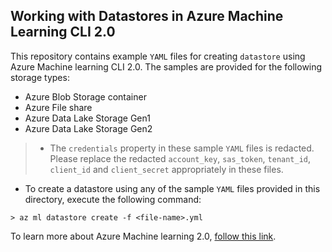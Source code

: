 ## Working with Datastores in Azure Machine Learning CLI 2.0
This repository contains example `YAML` files for creating `datastore` using Azure Machine learning CLI 2.0. The samples are provided for the following storage types:

- Azure Blob Storage container
- Azure File share
- Azure Data Lake Storage Gen1
- Azure Data Lake Storage Gen2
>- The `credentials` property in these sample `YAML` files is redacted. Please replace the redacted `account_key`, `sas_token`, `tenant_id`, `client_id` and `client_secret` appropriately in these files.

- To create a datastore using any of the sample `YAML` files provided in this directory, execute the following command:
```cli
> az ml datastore create -f <file-name>.yml
```

To learn more about Azure Machine learning 2.0, [follow this link](https://docs.microsoft.com/en-us/azure/machine-learning/how-to-configure-cli).